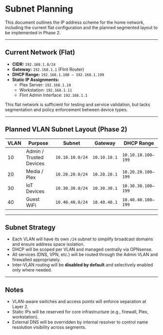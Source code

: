 # Subnet Planning

This document outlines the IP address scheme for the home network, including the current flat configuration and the planned segmented layout to be implemented in Phase 2.

---

## Current Network (Flat)

- **CIDR:** `192.168.1.0/24`
- **Gateway:** `192.168.1.1` (Flint Router)
- **DHCP Range:** `192.168.1.100 – 192.168.1.199`
- **Static IP Assignments:**
  - Plex Server: `192.168.1.10`
  - Workstation: `192.168.1.11`
  - Flint Admin Interface: `192.168.1.1`

This flat network is sufficient for testing and service validation, but lacks segmentation and policy enforcement between device types.

---

## Planned VLAN Subnet Layout (Phase 2)

| VLAN | Purpose       | Subnet           | Gateway           | DHCP Range            |
|------|---------------|------------------|-------------------|-----------------------|
| 10   | Admin / Trusted Devices | `10.10.10.0/24`  | `10.10.10.1`     | `10.10.10.100–199`    |
| 20   | Media / Plex  | `10.20.20.0/24`  | `10.20.20.1`      | `10.20.20.100–199`    |
| 30   | IoT Devices   | `10.30.30.0/24`  | `10.30.30.1`      | `10.30.30.100–199`    |
| 40   | Guest WiFi    | `10.40.40.0/24`  | `10.40.40.1`      | `10.40.40.100–199`    |

---

## Subnet Strategy

- Each VLAN will have its own `/24` subnet to simplify broadcast domains and ensure address space isolation.
- DHCP will be scoped per VLAN and managed centrally via OPNsense.
- All services (DNS, VPN, etc.) will be routed through the Admin VLAN and firewalled appropriately.
- Inter-VLAN routing will be **disabled by default** and selectively enabled only where needed.

---

## Notes

- VLAN-aware switches and access points will enforce separation at Layer 2.
- Static IPs will be reserved for core infrastructure (e.g., firewall, Plex, workstation).
- External DNS will be overridden by internal resolver to control name resolution visibility across segments.


